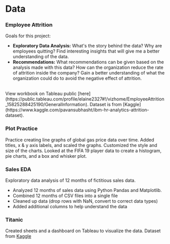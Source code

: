 # Data

### Employee Attrition

Goals for this project:
* <b>Exploratory Data Analysis:</b> What's the story behind the data? Why are employees quitting? Find interesting insights that will give me a better understanding of the data.
* <b>Recommendations:</b> What recommendations can be given based on the analysis made with this data? How can the organization reduce the rate of attrition inside the company? Gain a better understanding of what the organization could do to avoid the negative effect of attrition.
<br>
View workbook on Tableau public [here](https://public.tableau.com/profile/elaine2327#!/vizhome/EmployeeAttrition_15825288425190/GeneralInformation). Dataset is from [Kaggle](https://www.kaggle.com/pavansubhasht/ibm-hr-analytics-attrition-dataset).

### Plot Practice
Practice creating line graphs of global gas price data over time. Added titles, x & y axis labels, and scaled the graphs.  Customized the style and size of the charts. Looked at the FIFA 19 player data to create a histogram, pie charts, and a box and whisker plot.

### Sales EDA
Exploratory data analysis of 12 months of fictitious sales data.
* Analyzed 12 months of sales data using Python Pandas and Matplotlib.
* Combined 12 months of CSV files into a single file
* Cleaned up data (drop rows with NaN, convert to correct data types)
* Added additional columns to help understand the data

### Titanic
Created sheets and a dashboard on Tableau to visualize the data.
Dataset from [Kaggle](https://www.kaggle.com/c/titanic/data)